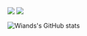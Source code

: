 <img src="https://res.cloudinary.com/wiand1515/image/upload/v1627365411/banner-github1_nrkk4s.png"/>
<img src="https://res.cloudinary.com/wiand1515/image/upload/v1627363201/skill-github_t6qza0.png"/>

![Wiands's GitHub stats](https://github-readme-stats.vercel.app/api?username=Wiand1515&show_icons=true&theme=yeblu)
